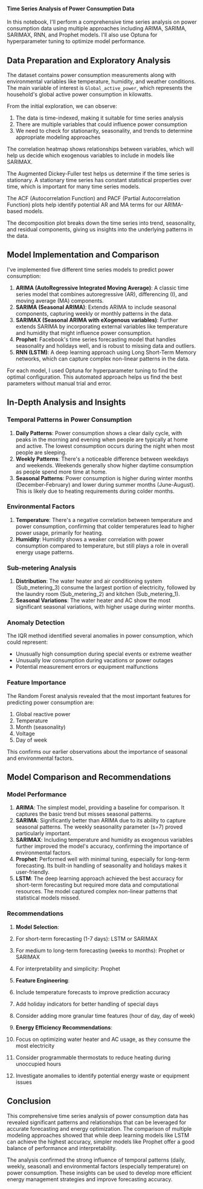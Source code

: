 #### Time Series Analysis of Power Consumption Data

In this notebook, I'll perform a comprehensive time series analysis on power consumption data using multiple approaches including ARIMA, SARIMA, SARIMAX, RNN, and Prophet models. I'll also use Optuna for hyperparameter tuning to optimize model performance.

## Data Preparation and Exploratory Analysis

The dataset contains power consumption measurements along with environmental variables like temperature, humidity, and weather conditions. The main variable of interest is `Global_active_power`, which represents the household's global active power consumption in kilowatts.

From the initial exploration, we can observe:

1. The data is time-indexed, making it suitable for time series analysis
2. There are multiple variables that could influence power consumption
3. We need to check for stationarity, seasonality, and trends to determine appropriate modeling approaches


The correlation heatmap shows relationships between variables, which will help us decide which exogenous variables to include in models like SARIMAX.

The Augmented Dickey-Fuller test helps us determine if the time series is stationary. A stationary time series has constant statistical properties over time, which is important for many time series models.

The ACF (Autocorrelation Function) and PACF (Partial Autocorrelation Function) plots help identify potential AR and MA terms for our ARIMA-based models.

The decomposition plot breaks down the time series into trend, seasonality, and residual components, giving us insights into the underlying patterns in the data.

## Model Implementation and Comparison

I've implemented five different time series models to predict power consumption:

1. **ARIMA (AutoRegressive Integrated Moving Average)**: A classic time series model that combines autoregressive (AR), differencing (I), and moving average (MA) components.
2. **SARIMA (Seasonal ARIMA)**: Extends ARIMA to include seasonal components, capturing weekly or monthly patterns in the data.
3. **SARIMAX (Seasonal ARIMA with eXogenous variables)**: Further extends SARIMA by incorporating external variables like temperature and humidity that might influence power consumption.
4. **Prophet**: Facebook's time series forecasting model that handles seasonality and holidays well, and is robust to missing data and outliers.
5. **RNN (LSTM)**: A deep learning approach using Long Short-Term Memory networks, which can capture complex non-linear patterns in the data.


For each model, I used Optuna for hyperparameter tuning to find the optimal configuration. This automated approach helps us find the best parameters without manual trial and error.

## In-Depth Analysis and Insights

### Temporal Patterns in Power Consumption

1. **Daily Patterns**: Power consumption shows a clear daily cycle, with peaks in the morning and evening when people are typically at home and active. The lowest consumption occurs during the night when most people are sleeping.
2. **Weekly Patterns**: There's a noticeable difference between weekdays and weekends. Weekends generally show higher daytime consumption as people spend more time at home.
3. **Seasonal Patterns**: Power consumption is higher during winter months (December-February) and lower during summer months (June-August). This is likely due to heating requirements during colder months.


### Environmental Factors

1. **Temperature**: There's a negative correlation between temperature and power consumption, confirming that colder temperatures lead to higher power usage, primarily for heating.
2. **Humidity**: Humidity shows a weaker correlation with power consumption compared to temperature, but still plays a role in overall energy usage patterns.


### Sub-metering Analysis

1. **Distribution**: The water heater and air conditioning system (Sub_metering_3) consume the largest portion of electricity, followed by the laundry room (Sub_metering_2) and kitchen (Sub_metering_1).
2. **Seasonal Variations**: The water heater and AC show the most significant seasonal variations, with higher usage during winter months.


### Anomaly Detection

The IQR method identified several anomalies in power consumption, which could represent:

- Unusually high consumption during special events or extreme weather
- Unusually low consumption during vacations or power outages
- Potential measurement errors or equipment malfunctions


### Feature Importance

The Random Forest analysis revealed that the most important features for predicting power consumption are:

1. Global reactive power
2. Temperature
3. Month (seasonality)
4. Voltage
5. Day of week


This confirms our earlier observations about the importance of seasonal and environmental factors.

## Model Comparison and Recommendations

### Model Performance

1. **ARIMA**: The simplest model, providing a baseline for comparison. It captures the basic trend but misses seasonal patterns.
2. **SARIMA**: Significantly better than ARIMA due to its ability to capture seasonal patterns. The weekly seasonality parameter (s=7) proved particularly important.
3. **SARIMAX**: Including temperature and humidity as exogenous variables further improved the model's accuracy, confirming the importance of environmental factors.
4. **Prophet**: Performed well with minimal tuning, especially for long-term forecasting. Its built-in handling of seasonality and holidays makes it user-friendly.
5. **LSTM**: The deep learning approach achieved the best accuracy for short-term forecasting but required more data and computational resources. The model captured complex non-linear patterns that statistical models missed.


### Recommendations

1. **Model Selection**:

1. For short-term forecasting (1-7 days): LSTM or SARIMAX
2. For medium to long-term forecasting (weeks to months): Prophet or SARIMAX
3. For interpretability and simplicity: Prophet



2. **Feature Engineering**:

1. Include temperature forecasts to improve prediction accuracy
2. Add holiday indicators for better handling of special days
3. Consider adding more granular time features (hour of day, day of week)



3. **Energy Efficiency Recommendations**:

1. Focus on optimizing water heater and AC usage, as they consume the most electricity
2. Consider programmable thermostats to reduce heating during unoccupied hours
3. Investigate anomalies to identify potential energy waste or equipment issues

## Conclusion

This comprehensive time series analysis of power consumption data has revealed significant patterns and relationships that can be leveraged for accurate forecasting and energy optimization. The comparison of multiple modeling approaches showed that while deep learning models like LSTM can achieve the highest accuracy, simpler models like Prophet offer a good balance of performance and interpretability.

The analysis confirmed the strong influence of temporal patterns (daily, weekly, seasonal) and environmental factors (especially temperature) on power consumption. These insights can be used to develop more efficient energy management strategies and improve forecasting accuracy.